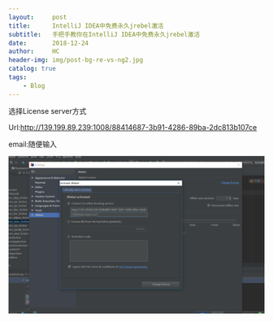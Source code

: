 ```yaml
---
layout:     post
title:      IntelliJ IDEA中免费永久jrebel激活
subtitle:   手把手教你在IntelliJ IDEA中免费永久jrebel激活
date:       2018-12-24
author:     HC
header-img: img/post-bg-re-vs-ng2.jpg
catalog: true
tags:
    - Blog
---
```

选择License server方式

Url:http://139.199.89.239:1008/88414687-3b91-4286-89ba-2dc813b107ce

email:随便输入

[![](img/jrebel.png)](https://fortressbesieged.github.io/)
